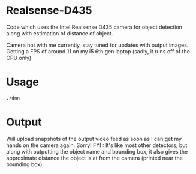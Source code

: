 # Realsense-D435
Code which uses the Intel Realsense D435 camera for object detection along with estimation of distance of object.

Camera not with me currently, stay tuned for updates with output images.
Getting a FPS of around 11 on my i5 6th gen laptop (sadly, it runs off of the CPU only)

# Usage
```sh
./dnn
```
# Output
Will upload snapshots of the output video feed as soon as I can get my hands on the camera again. Sorry! 
FYI : It's like most other detectors; but along with outputting the object name and bounding box, it also gives the approximate distance the object is at from the camera (printed near the bounding box).
